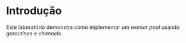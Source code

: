 # Introdução

Este laboratório demonstra como implementar um _worker pool_ usando _goroutines_ e _channels_.
